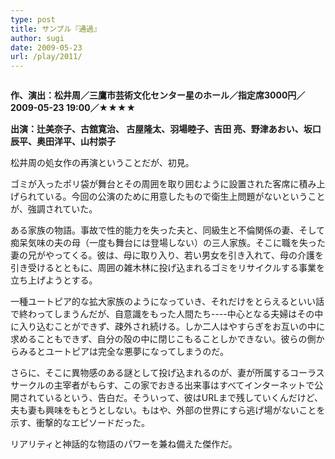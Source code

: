 ```yaml
---
type: post
title: サンプル『通過』
author: sugi
date: 2009-05-23
url: /play/2011/
---
```

<img src="/images/play/20090523.jpg" alt="" class="alignleft" />

**作、演出：松井周／三鷹市芸術文化センター星のホール／指定席3000円／2009-05-23 19:00／★★★★**

**出演：辻美奈子、古舘寛治、 古屋隆太、羽場睦子、吉田 亮、野津あおい、坂口辰平、奥田洋平、山村崇子**

松井周の処女作の再演ということだが、初見。

ゴミが入ったポリ袋が舞台とその周囲を取り囲むように設置された客席に積み上げられている。今回の公演のために用意したもので衛生上問題がないということが、強調されていた。

ある家族の物語。事故で性的能力を失った夫と、同級生と不倫関係の妻、そして痴呆気味の夫の母（一度も舞台には登場しない）の三人家族。そこに職を失った妻の兄がやってくる。彼は、母に取り入り、若い男女を引き入れて、母の介護を引き受けるとともに、周囲の雑木林に投げ込まれるゴミをリサイクルする事業を立ち上げようとする。

一種ユートピア的な拡大家族のようになっていき、それだけをとらえるといい話で終わってしまうんだが、自意識をもった人間たち----中心となる夫婦はその中に入り込むことができず、疎外され続ける。しか二人はやすらぎをお互いの中に求めることもできず、自分の殻の中に閉じこもることしかできない。彼らの側からみるとユートピアは完全な悪夢になってしまうのだ。

さらに、そこに異物感のある謎として投げ込まれるのが、妻が所属するコーラスサークルの主宰者がもらす、この家でおきる出来事はすべてインターネットで公開されているという、告白だ。そういって、彼はURLまで残していくんだけど、夫も妻も興味をもとうとしない。もはや、外部の世界にすら逃げ場がないことを示す、衝撃的なエピソードだった。

リアリティと神話的な物語のパワーを兼ね備えた傑作だ。
